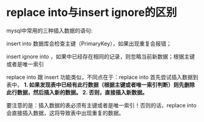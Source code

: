 # replace into与insert ignore的区别

mysql中常用的三种插入数据的语句:

insert into 数据库会检查主键（PrimaryKey），如果出现重复会报错；

insert ignore into  ，如果中已经存在相同的记录，则忽略当前新数据；根据主键或者是唯一索引

replace into   跟 insert 功能类似，不同点在于：replace into 首先尝试插入数据到表中， **1. 如果发现表中已经有此行数据（根据主键或者唯一索引判断）则先删除此行数据，然后插入新的数据。 2. 否则，直接插入新数据。**

要注意的是：插入数据的表必须有主键或者是唯一索引！否则的话，replace into 会直接插入数据，这将导致表中出现重复的数据。